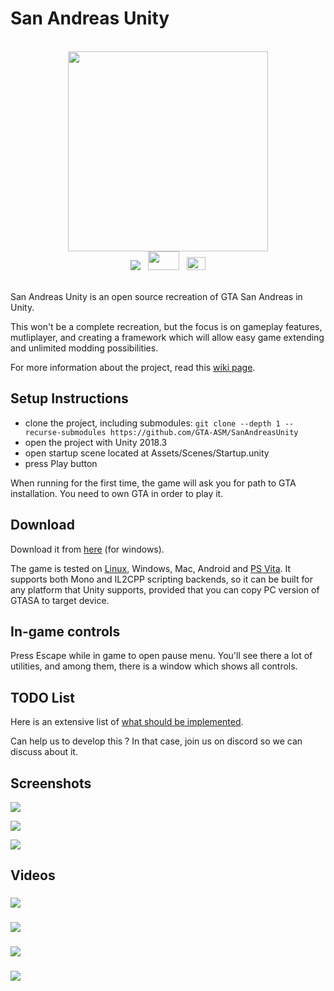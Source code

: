 
# San Andreas Unity

<br>

<div align="center">
    <img src="https://i.imgur.com/aIojfPW.png" width="320" height="320">
    <br>
    <a href="https://discord.gg/p6jjud5"> <img src="https://img.shields.io/discord/454006273751515152.svg"></a>
    &nbsp;
    <a href="https://gtaforums.com/topic/912395-san-andreas-unity/"> <img src="http://i.imgur.com/Fatp2jZ.png" width="50" height="30"></a>
    &nbsp;
    <a href="https://www.youtube.com/channel/UCsslP7vqD06AMh6JlEy0pkg"> <img src="https://upload.wikimedia.org/wikipedia/commons/thumb/0/09/YouTube_full-color_icon_%282017%29.svg/71px-YouTube_full-color_icon_%282017%29.svg.png" width="30" height="21"> </a>
</div>

<br>

San Andreas Unity is an open source recreation of GTA San Andreas in Unity.

This won't be a complete recreation, but the focus is on gameplay features, mutliplayer, and creating a framework which will allow easy game extending and unlimited modding possibilities.

For more information about the project, read this [wiki page](https://github.com/GTA-ASM/SanAndreasUnity/wiki/About-project).


## Setup Instructions

- clone the project, including submodules: `git clone --depth 1 --recurse-submodules https://github.com/GTA-ASM/SanAndreasUnity`
- open the project with Unity 2018.3
- open startup scene located at Assets/Scenes/Startup.unity
- press Play button

When running for the first time, the game will ask you for path to GTA installation. You need to own GTA in order to play it.


## Download

Download it from [here](https://github.com/GTA-ASM/SanAndreasUnity/releases/download/2.0/SanAndreasUnity-2.0.zip) (for windows).

The game is tested on [Linux](https://github.com/GTA-ASM/SanAndreasUnity/wiki/Running-on-Linux), Windows, Mac, Android and [PS Vita](https://github.com/GTA-ASM/SanAndreasUnity/wiki/Building-for-PS-Vita). It supports both Mono and IL2CPP scripting backends, so it can be built for any platform that Unity supports, provided that you can copy PC version of GTASA to target device.


## In-game controls

Press Escape while in game to open pause menu. You'll see there a lot of utilities, and among them, there is a window which shows all controls.

## TODO List

Here is an extensive list of [what should be implemented](/Docs/TODO.md).

Can help us to develop this ? In that case, join us on discord so we can discuss about it.

## Screenshots

![](https://cloud.githubusercontent.com/assets/557828/24571348/d964f098-1670-11e7-8759-0160dbf5bcb5.png)

![](https://cloud.githubusercontent.com/assets/557828/24571349/d96b7c24-1670-11e7-997d-ae15913481f8.png)

![](https://i.imgur.com/HX978mr.png)

## Videos

###

[![](http://files.facepunch.com/ziks/2015/April/12/vidthumb1.png)](http://files.facepunch.com/ziks/2015/April/12/2015-04-12-2011-02.mp4)

###

[![](http://files.facepunch.com/ziks/2015/April/12/vidthumb2.png)](http://files.facepunch.com/layla/2015/April/06/2015-04-06_04-32-12.mp4)

###

[![](http://img.youtube.com/vi/8YaVLwE9UXw/0.jpg)](https://www.youtube.com/watch?v=8YaVLwE9UXw)

###

[![](http://img.youtube.com/vi/4DpdcawFjG4/0.jpg)](https://www.youtube.com/watch?v=4DpdcawFjG4)


